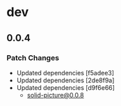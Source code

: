 # dev

## 0.0.4

### Patch Changes

- Updated dependencies [f5adee3]
- Updated dependencies [2de8f9a]
- Updated dependencies [d9f6e66]
  - solid-picture@0.0.8
